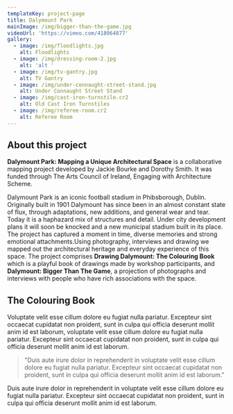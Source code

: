 ```yaml
---
templateKey: project-page
title: Dalymount Park
mainImage: /img/bigger-than-the-game.jpg
videoUrl: 'https://vimeo.com/418064877'
gallery:
  - image: /img/floodlights.jpg
    alt: Floodlights
  - image: /img/dressing-room-2.jpg
    alt: 'alt '
  - image: /img/tv-gantry.jpg
    alt: TV Gantry
  - image: /img/under-connaught-street-stand.jpg
    alt: Under Connaught Street Stand
  - image: /img/cast-iron-turnstile.cr2
    alt: Old Cast Iron Turnstiles
  - image: /img/referee-room.cr2
    alt: Referee Room
---
```



## About this project
**Dalymount Park: Mapping a Unique Architectural Space** is a collaborative mapping project developed by Jackie Bourke and Dorothy Smith. It was funded through The Arts Council of Ireland, Engaging with Architecture Scheme.

Dalymount Park is an iconic football stadium in Phibsborough, Dublin. Originally built in 1901 Dalymount has since been in an almost constant state of flux, through adaptations, new additions, and general wear and tear. Today it is a haphazard mix of structures and detail. Under city development plans it will soon be knocked and a new municipal stadium built in its place. The project has captured a moment in time, diverse memories and strong emotional attachments.Using photography, interviews and drawing we mapped out the architectural heritage and everyday experience of this space. The project comprises **Drawing Dalymount: The Colouring Book** which is a playful book of drawings made by workshop participants, and **Dalymount: Bigger Than The Game**, a projection of photographs and interviews with people who have rich associations with the space.

## The Colouring Book

Voluptate velit esse cillum dolore eu fugiat nulla pariatur. Excepteur sint occaecat cupidatat non proident, sunt in culpa qui officia deserunt mollit anim id est laborum, voluptate velit esse cillum dolore eu fugiat nulla pariatur. Excepteur sint occaecat cupidatat non proident, sunt in culpa qui officia deserunt mollit anim id est laborum.

> "Duis aute irure dolor in reprehenderit in voluptate velit esse cillum dolore eu fugiat nulla pariatur. Excepteur sint occaecat cupidatat non proident, sunt in culpa qui officia deserunt mollit anim id est laborum."

Duis aute irure dolor in reprehenderit in voluptate velit esse cillum dolore eu fugiat nulla pariatur. Excepteur sint occaecat cupidatat non proident, sunt in culpa qui officia deserunt mollit anim id est laborum.


